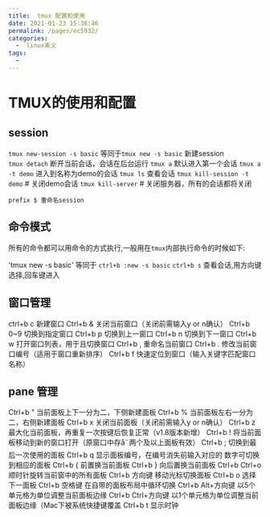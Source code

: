 ```yaml
---
title:  tmux 配置和使用
date: 2021-01-23 15:38:46
permalink: /pages/ec5932/
categories:
  -  linux奥义
tags:
  - 
---
```


# TMUX的使用和配置

## session 

`tmux new-session -s basic` 等同于`tmux new -s basic`  新建session     
`tmux detach`  断开当前会话，会话在后台运行
`tmux a`  默认进入第一个会话
`tmux a -t demo`  进入到名称为demo的会话
`tmux ls` 查看会话 
`tmux kill-session -t demo` # 关闭demo会话
`tmux kill-server` # 关闭服务器，所有的会话都将关闭

`prefix $ 重命名session`

<!-- more -->

## 命令模式

所有的命令都可以用命令的方式执行,一般用在`tmux`内部执行命令的时候如下:

'tmux new -s basic' 等同于 `ctrl+b :new -s basic`
`ctrl+b s` 查看会话,用方向键选择,回车键进入

## 窗口管理
ctrl+b c    新建窗口
Ctrl+b &   关闭当前窗口（关闭前需输入y or n确认）
Ctrl+b 0~9 切换到指定窗口
Ctrl+b p   切换到上一窗口
Ctrl+b n   切换到下一窗口
Ctrl+b w   打开窗口列表，用于且切换窗口
Ctrl+b ,   重命名当前窗口
Ctrl+b .   修改当前窗口编号（适用于窗口重新排序）
Ctrl+b f   快速定位到窗口（输入关键字匹配窗口名称）      

## pane 管理
Ctrl+b " 当前面板上下一分为二，下侧新建面板
Ctrl+b % 当前面板左右一分为二，右侧新建面板
Ctrl+b x 关闭当前面板（关闭前需输入y or n确认）
Ctrl+b z 最大化当前面板，再重复一次按键后恢复正常（v1.8版本新增）
Ctrl+b ! 将当前面板移动到新的窗口打开（原窗口中存å¨两个及以上面板有效）
Ctrl+b ; 切换到最后一次使用的面板
Ctrl+b q 显示面板编号，在编号消失前输入对应的     数字可切换到相应的面板
Ctrl+b { 前置换当前面板
Ctrl+b } 向后置换当前面板
Ctrl+b Ctrl+o 顺时针旋转当前窗中的所有面板
Ctrl+b 方向键 移动光标切换面板
Ctrl+b o 选择下一面板
Ctrl+b 空格键 在自带的面板布局中循环切换
Ctrl+b Alt+方向键 以5个单元格为单位调整当前面板边缘
Ctrl+b Ctrl+方向键 以1个单元格为单位调整当前面板边缘（Mac下被系统快捷键覆盖
Ctrl+b t 显示时钟

